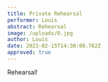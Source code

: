```yaml
---
title: Private Rehearsal
performer: Louis
abstract: Rehearsal
image: /uploads/0.jpg
author: Louis
date: 2023-02-15T14:30:00.762Z
approved: true
---
```

Rehearsal!